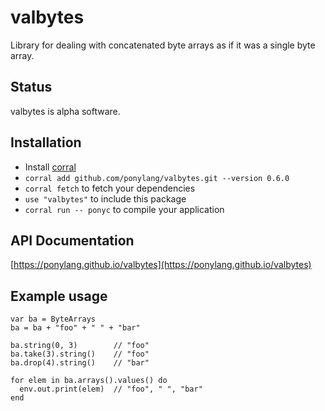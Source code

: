 # valbytes

Library for dealing with concatenated byte arrays as if it was a single byte array.

## Status

valbytes is alpha software.

## Installation

* Install [corral](https://github.com/ponylang/corral)
* `corral add github.com/ponylang/valbytes.git --version 0.6.0`
* `corral fetch` to fetch your dependencies
* `use "valbytes"` to include this package
* `corral run -- ponyc` to compile your application

## API Documentation

[https://ponylang.github.io/valbytes](https://ponylang.github.io/valbytes)

## Example usage

```pony
var ba = ByteArrays
ba = ba + "foo" + " " + "bar"

ba.string(0, 3)        // "foo"
ba.take(3).string()    // "foo"
ba.drop(4).string()    // "bar"

for elem in ba.arrays().values() do
  env.out.print(elem)  // "foo", " ", "bar"
end
```

